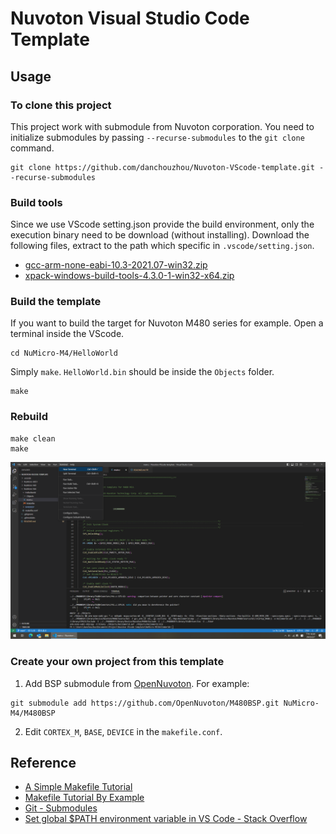 # Nuvoton Visual Studio Code Template
## Usage
### To clone this project
This project work with submodule from Nuvoton corporation. You need to initialize submodules by passing ``--recurse-submodules`` to the ``git clone`` command.
```
git clone https://github.com/danchouzhou/Nuvoton-VScode-template.git --recurse-submodules
```

### Build tools
Since we use VScode setting.json provide the build environment, only the execution binary need to be download (without installing). Download the following files, extract to the path which specific in ``.vscode/setting.json``.
- [gcc-arm-none-eabi-10.3-2021.07-win32.zip](https://developer.arm.com/downloads/-/gnu-rm)
- [xpack-windows-build-tools-4.3.0-1-win32-x64.zip
](https://github.com/xpack-dev-tools/windows-build-tools-xpack/releases/tag/v4.3.0-1)

### Build the template
If you want to build the target for Nuvoton M480 series for example. Open a terminal inside the VScode.
```
cd NuMicro-M4/HelloWorld
```
Simply ``make``. ``HelloWorld.bin`` should be inside the ``Objects`` folder.
```
make
```
### Rebuild
```
make clean
make
```
![image](screenshot.png)

### Create your own project from this template
1. Add BSP submodule from [OpenNuvoton](https://github.com/OpenNuvoton). For example:
```
git submodule add https://github.com/OpenNuvoton/M480BSP.git NuMicro-M4/M480BSP
```
2. Edit ``CORTEX_M``, ``BASE``, ``DEVICE`` in the ``makefile.conf``.

## Reference
- [A Simple Makefile Tutorial](https://www.cs.colby.edu/maxwell/courses/tutorials/maketutor/)
- [Makefile Tutorial By Example](https://makefiletutorial.com/)
- [Git - Submodules](https://git-scm.com/book/en/v2/Git-Tools-Submodules)
- [Set global $PATH environment variable in VS Code - Stack Overflow](https://stackoverflow.com/questions/43983718/set-global-path-environment-variable-in-vs-code)